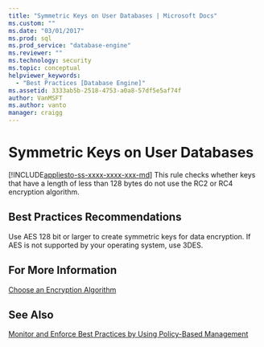 ```yaml
---
title: "Symmetric Keys on User Databases | Microsoft Docs"
ms.custom: ""
ms.date: "03/01/2017"
ms.prod: sql
ms.prod_service: "database-engine"
ms.reviewer: ""
ms.technology: security
ms.topic: conceptual
helpviewer_keywords: 
  - "Best Practices [Database Engine]"
ms.assetid: 3333ab5b-2518-4753-a0a8-57df5e5af74f
author: VanMSFT
ms.author: vanto
manager: craigg
---
```

# Symmetric Keys on User Databases
[!INCLUDE[appliesto-ss-xxxx-xxxx-xxx-md](../../includes/appliesto-ss-xxxx-xxxx-xxx-md.md)]
  This rule checks whether keys that have a length of less than 128 bytes do not use the RC2 or RC4 encryption algorithm.  
  
## Best Practices Recommendations  
 Use AES 128 bit or larger to create symmetric keys for data encryption. If AES is not supported by your operating system, use 3DES.  
  
## For More Information  
 [Choose an Encryption Algorithm](../../relational-databases/security/encryption/choose-an-encryption-algorithm.md)  
  
## See Also  
 [Monitor and Enforce Best Practices by Using Policy-Based Management](../../relational-databases/policy-based-management/monitor-and-enforce-best-practices-by-using-policy-based-management.md)  
  
  

